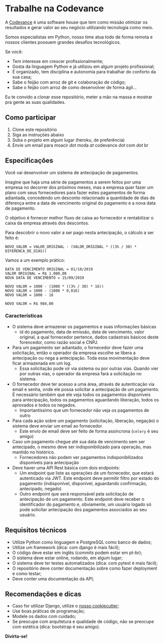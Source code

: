 # Trabalhe na Codevance

A [Codevance](https://codevance.com.br) é uma software house que tem como missão otimizar os resultados e gerar valor ao seu negócio utilizando tecnologia como meio.

Somos especialistas em Python, nosso time atua todo de forma remota e nossos clientes possuem grandes desafios tecnológicos.

Se você:

- Tem interesse em crescer profissionalmente;
- Gosta da linguagem Python e já utilizou em algum projeto profissional;
- É organizado, tem disciplina e autonomia para trabalhar do conforto da sua casa;
- Sabe o feijão com arroz de git e colaboração de código;
- Sabe o feijão com arroz de como desenvolver de forma ágil...

Eu te convido a clonar esse repositório, meter a mão na massa e mostrar pra gente as suas qualidades.

## Como participar

1. Clone este repositório
1. Siga as instruções abaixo
1. Suba o projeto em algum lugar (heroku, de preferência)
1. Envie um email para moacir *dot* moda *at* codevance *dot* com *dot* br

## Especificações

Você vai desenvolver um sistema de antecipação de pagamentos. 

Imagine que haja uma série de pagamentos a serem feitos por uma empresa no decorrer dos próximos meses, mas a empresa quer fazer um plano com seus fornecedores para fazer estes pagamentos de forma adiantada, concedendo um desconto relacionado a quantidade de dias de diferença entre a data de vencimento original do pagamento e a nova data de pagamento.

O objetivo é fornecer melhor fluxo de caixa ao fornecedor e rentabilizar o caixa da empresa através dos descontos.

Para descobrir o novo valor a ser pago nesta antecipação, o cálculo a ser feito é:

```
NOVO_VALOR = VALOR_ORIGINAL - (VALOR_ORIGINAL * ((3% / 30) * DIFERENCA_DE_DIAS))
```

Vamos a um exemplo prático:

```
DATA DE VENCIMENTO ORIGINAL = 01/10/2019
VALOR ORIGINAL = R$ 1.000,00
NOVA DATA DE VENCIMENTO = 15/09/2019

NOVO VALOR = 1000 - (1000 * ((3% / 30) * 16))
NOVO VALOR = 1000 - (1000 * 0,016)
NOVO VALOR = 1000 - 16

NOVO VALOR = R$ 984,00
```

### Características

- O sistema deve armazenar os pagamentos e suas informações básicas
  - id do pagamento, data de emissão, data de vencimento, valor original, a qual fornecedor pertence, dados cadastrais básicos deste forencedor, como razão social e CNPJ.
- Para um pagamento ser adiantado, o fornecedor deve fazer uma solicitação, então o operador da empresa escolhe se libera a antecipação ou nega a antecipação. Toda essa movimentação deve ficar armazenada em um log.
  - Essa solicitação pode vir via sistema ou por outras vias. Quando vier por outras vias, o operador da empresa fará a solicitação no sistema.
- O fornecedor deve ter acesso a uma área, através de autenticação via email e senha, onde ele possa solicitar a antecipação de um pagamento. É necessário também que ele veja todos os pagamentos disponíveis para antecipação, todos os pagamentos aguardando liberação, todos os aprovados e todos os negados.
  - Importantíssimo que um fornecedor não veja os pagamentos de outro
- Para cada ação sobre um pagamento (solicitação, liberação, negação) o sistema deve enviar um email ao fornecedor.
  - Este envio de email deve ser feito de forma assíncrona (`celery` é seu amigo)
- Caso um pagamento chegue até sua data de vencimento sem ser antecipado, o mesmo deve ser indisponibilizado para operação, mas mantido no histórico.
  - Fornecedores não podem ver pagamentos indisponibilizados disponíveis para antecipação
- Deve haver uma API Rest básica com dois endpoints:
  - Um endpoint que liste as operações de um fornecedor, que estará autenticado via JWT. Este endpoint deve permitir filtro por estado do pagamento (indisponível, disponível, aguardando confirmação, antecipado, negado)
  - Outro endpoint que será responsável pela solicitação de antecipação de um pagamento. Este endpoint deve receber o identificador do pagamento e, obviamente, um usuário logado só pode solicitar antecipação dos pagamentos associados ao seu usuário.

## Requisitos técnicos

- Utilize Python como linguagem e PostgreSQL como banco de dados;
- Utilize um framework (dica: com django é mais fácil);
- O código deve estar em inglês (commits podem estar em pt-br);
- O sistema deve estar online, rodando, em algum lugar;
- O sistema deve ter testes automatizados (dica: com pytest é mais fácil);
- O repositório deve conter documentação sobre como fazer deployment e como testar;
- Deve conter uma documentação da API;

## Recomendações e dicas

- Caso for utilizar Django, utilize o [nosso cookiecutter](https://github.com/codevance/cookiecutter-django);
- Use boas práticas de programação;
- Modele os dados com cuidado;
- Se preocupe com arquitetura e qualidade de código, não se preocupe com estética (dica: bootstrap é seu amigo).

**Divirta-se!**
